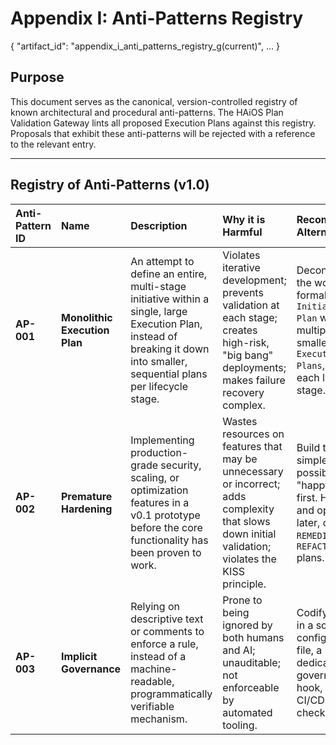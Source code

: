 # Appendix I: Anti-Patterns Registry

<!-- EmbeddedAnnotationBlock -->
{
  "artifact_id": "appendix_i_anti_patterns_registry_g(current)",
  ...
}
<!-- END -->

## Purpose
This document serves as the canonical, version-controlled registry of known architectural and procedural anti-patterns. The HAiOS Plan Validation Gateway lints all proposed Execution Plans against this registry. Proposals that exhibit these anti-patterns will be rejected with a reference to the relevant entry.

---

## Registry of Anti-Patterns (v1.0)

| Anti-Pattern ID | Name                       | Description                                                                                                                                     | Why it is Harmful                                                                                                | Recommended Alternative                                         |
|:----------------|:---------------------------|:------------------------------------------------------------------------------------------------------------------------------------------------|:-----------------------------------------------------------------------------------------------------------------|:----------------------------------------------------------------|
| **AP-001**      | **Monolithic Execution Plan** | An attempt to define an entire, multi-stage initiative within a single, large Execution Plan, instead of breaking it down into smaller, sequential plans per lifecycle stage. | Violates iterative development; prevents validation at each stage; creates high-risk, "big bang" deployments; makes failure recovery complex. | Deconstruct the work into a formal `Initiative Plan` with multiple, smaller `Execution Plans`, one for each lifecycle stage. |
| **AP-002**      | **Premature Hardening**      | Implementing production-grade security, scaling, or optimization features in a v0.1 prototype before the core functionality has been proven to work. | Wastes resources on features that may be unnecessary or incorrect; adds complexity that slows down initial validation; violates the KISS principle. | Build the simplest possible "happy path" first. Harden and optimize in later, dedicated `REMEDIATION` or `REFACTORING` plans. |
| **AP-003**      | **Implicit Governance**     | Relying on descriptive text or comments to enforce a rule, instead of a machine-readable, programmatically verifiable mechanism.                    | Prone to being ignored by both humans and AI; unauditable; not enforceable by automated tooling.                 | Codify the rule in a schema, a configuration file, a dedicated governance hook, or a CI/CD linting check.        |